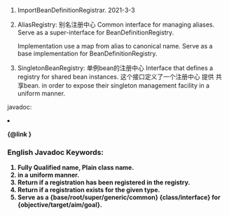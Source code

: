 1. ImportBeanDefinitionRegistrar.  2021-3-3




2. AliasRegistry: 别名注册中心
   Common interface for managing aliases. Serve as a super-interface for BeanDefinitionRegistry.
   
   Implementation use a map from alias to canonical name. Serve as a base implementation for BeanDefinitionRegistry.

3. SingletonBeanRegistry: 单例bean的注册中心
Interface that defines a registry for shared bean instances. 这个接口定义了一个注册中心 提供 共享bean.
   in order to expose their singleton management facility in a uniform manner. 
   

javadoc: <li> <p> <b> {@link } 


### English Javadoc Keywords:
1. Fully Qualified name, Plain class name.
2. in a uniform manner.
3. Return if a registration has been registered in the registry.
4. Return if a registration exists for the given type.
5. Serve as a {base/root/super/generic/common} {class/interface} for {objective/target/aim/goal}.